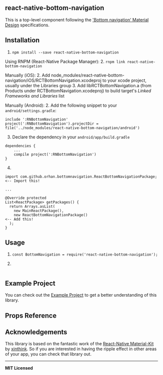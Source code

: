 
## react-native-bottom-navigation

This is a top-level component following the ['Bottom navigation' Material Design](https://material.google.com/components/bottom-navigation.html#) specifications.


## Installation

1. `npm install --save react-native-bottom-navigation`

Using RNPM (React-Native Package Manager):
2. `rnpm link react-native-bottom-navigation`

Manually (iOS):
2. Add node_modules/react-native-bottom-navigation/iOS/RCTBottomNavigation.xcodeproj to your xcode project, usually under the Libraries group
3. Add libRCTBottomNavigation.a (from Products under RCTBottomNavigation.xcodeproj) to build target's *Linked Frameworks and Libraries* list

Manually (Android):
2. Add the following snippet to your `android/settings.gradle`:
```
include ':RNBottomNavigation'
project(':RNBottomNavigation').projectDir = file('../node_modules/react-native-bottom-navigation/android')
```
3. Declare the dependency in your `android/app/build.gradle`
```
dependencies {
    ...
    compile project(':RNBottomNavigation')
}
```
4.
```
import com.github.orhan.bottomnavigation.ReactBottomNavigationPackage;          <-- Import this!

...

@Override protected
List<ReactPackage> getPackages() {
  return Arrays.asList(
    new MainReactPackage(),
    new ReactBottomNavigationPackage()                                          <-- Add this!
  );
}
```

## Usage

1. `const BottomNavigation = require('react-native-bottom-navigation');`

2.
```js

```

## Example Project

You can check out the [Example Project](https://github.com/orhan/react-native-bottom-navigation-example) to get a better understanding of this library.

## Props Reference



## Acknowledgements

This library is based on the fantastic work of the [React-Native Material-Kit](https://github.com/xinthink/react-native-material-kit) by [xinthink](https://github.com/xinthink). So if you are interested in having the ripple effect in other areas of your app, you can check that library out.

---

**MIT Licensed**
